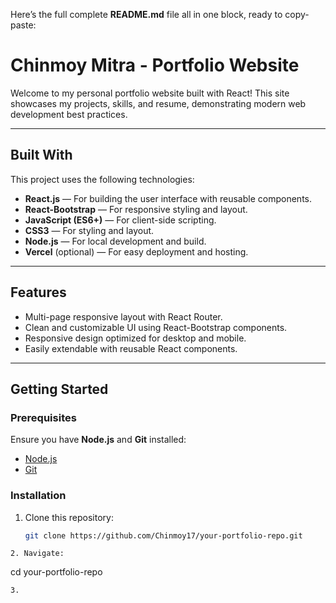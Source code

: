 Here’s the full complete **README.md** file all in one block, ready to copy-paste:

# Chinmoy Mitra - Portfolio Website

Welcome to my personal portfolio website built with React! This site showcases my projects, skills, and resume, demonstrating modern web development best practices.

---

## Built With

This project uses the following technologies:

- **React.js** — For building the user interface with reusable components.
- **React-Bootstrap** — For responsive styling and layout.
- **JavaScript (ES6+)** — For client-side scripting.
- **CSS3** — For styling and layout.
- **Node.js** — For local development and build.
- **Vercel** (optional) — For easy deployment and hosting.

---

## Features

- Multi-page responsive layout with React Router.
- Clean and customizable UI using React-Bootstrap components.
- Responsive design optimized for desktop and mobile.
- Easily extendable with reusable React components.

---

## Getting Started

### Prerequisites

Ensure you have **Node.js** and **Git** installed:

- [Node.js](https://nodejs.org/)
- [Git](https://git-scm.com/)

### Installation

1. Clone this repository:
   ```bash
   git clone https://github.com/Chinmoy17/your-portfolio-repo.git
```
2. Navigate:
  ```
  cd your-portfolio-repo
```
3.
